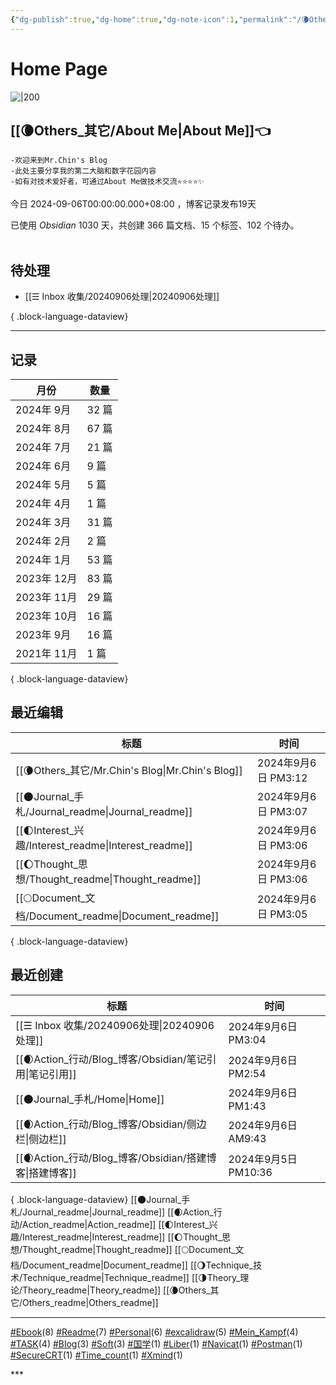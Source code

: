 ```yaml
---
{"dg-publish":true,"dg-home":true,"dg-note-icon":1,"permalink":"/🌘Others_其它/Mr.Chin's Blog/","tags":["gardenEntry"],"dgPassFrontmatter":true,"noteIcon":1,"created":"2024-08-24T08:36:20.682+08:00","updated":"2024-09-06T15:12:45.180+08:00"}
---
```


# **Home Page**
![|200](https://cdn.jsdelivr.net/gh/BTW-Q/blog_img/image/202409031647272.svg)

## [[🌘Others_其它/About Me\|About Me]]👈
~~~
-欢迎来到Mr.Chin's Blog
-此处主要分享我的第二大脑和数字花园内容
-如有对技术爱好者，可通过About Me做技术交流⭐⭐⭐⭐✨
~~~
今日 2024-09-06T00:00:00.000+08:00 ，博客记录发布19天
<p><span>已使用 <em>Obsidian</em> 1030 天，共创建 366 篇文档、15 个标签、102 个待办。 <br><br></span></p>

## 待处理
- [[☰ Inbox 收集/20240906处理\|20240906处理]]

{ .block-language-dataview}
***
## 记录
| 月份        | 数量   |
| --------- | ---- |
| 2024年 9月  | 32 篇 |
| 2024年 8月  | 67 篇 |
| 2024年 7月  | 21 篇 |
| 2024年 6月  | 9 篇  |
| 2024年 5月  | 5 篇  |
| 2024年 4月  | 1 篇  |
| 2024年 3月  | 31 篇 |
| 2024年 2月  | 2 篇  |
| 2024年 1月  | 53 篇 |
| 2023年 12月 | 83 篇 |
| 2023年 11月 | 29 篇 |
| 2023年 10月 | 16 篇 |
| 2023年 9月  | 16 篇 |
| 2021年 11月 | 1 篇  |

{ .block-language-dataview}

## 最近编辑
| 标题                                                    | 时间                |
| ----------------------------------------------------- | ----------------- |
| [[🌘Others_其它/Mr.Chin's Blog\|Mr.Chin's Blog]]     | 2024年9月6日 PM3:12  |
| [[🌑Journal_手札/Journal_readme\|Journal_readme]]    | 2024年9月6日 PM3:07  |
| [[🌓Interest_兴趣/Interest_readme\|Interest_readme]] | 2024年9月6日 PM3:06  |
| [[🌔Thought_思想/Thought_readme\|Thought_readme]]    | 2024年9月6日 PM3:06  |
| [[🌕Document_文档/Document_readme\|Document_readme]] | 2024年9月6日 PM3:05  |

{ .block-language-dataview}

## 最近创建
| 标题                                             | 时间                 |
| ---------------------------------------------- | ------------------ |
| [[☰ Inbox 收集/20240906处理\|20240906处理]]       | 2024年9月6日 PM3:04   |
| [[🌒Action_行动/Blog_博客/Obsidian/笔记引用\|笔记引用]] | 2024年9月6日 PM2:54   |
| [[🌑Journal_手札/Home\|Home]]                 | 2024年9月6日 PM1:43   |
| [[🌒Action_行动/Blog_博客/Obsidian/侧边栏\|侧边栏]]   | 2024年9月6日 AM9:43   |
| [[🌒Action_行动/Blog_博客/Obsidian/搭建博客\|搭建博客]] | 2024年9月5日 PM10:36  |

{ .block-language-dataview}
[[🌑Journal_手札/Journal_readme\|Journal_readme]]
[[🌒Action_行动/Action_readme\|Action_readme]]
[[🌓Interest_兴趣/Interest_readme\|Interest_readme]]
[[🌔Thought_思想/Thought_readme\|Thought_readme]]
[[🌕Document_文档/Document_readme\|Document_readme]]
[[🌖Technique_技术/Technique_readme\|Technique_readme]]
[[🌗Theory_理论/Theory_readme\|Theory_readme]]
[[🌘Others_其它/Others_readme\|Others_readme]]
***
<p><span><a class="internal-link" data-href="#Ebook" href="#Ebook" target="_blank" rel="noopener"></a><a href="#Ebook" class="tag" target="_blank" rel="noopener">#Ebook</a>(8) <a class="internal-link" data-href="#Readme" href="#Readme" target="_blank" rel="noopener"></a><a href="#Readme" class="tag" target="_blank" rel="noopener">#Readme</a>(7) <a class="internal-link" data-href="#Personal" href="#Personal" target="_blank" rel="noopener"></a><a href="#Personal" class="tag" target="_blank" rel="noopener">#Personal</a>(6) <a class="internal-link" data-href="#excalidraw" href="#excalidraw" target="_blank" rel="noopener"></a><a href="#excalidraw" class="tag" target="_blank" rel="noopener">#excalidraw</a>(5) <a class="internal-link" data-href="#Mein_Kampf" href="#Mein_Kampf" target="_blank" rel="noopener"></a><a href="#Mein_Kampf" class="tag" target="_blank" rel="noopener">#Mein_Kampf</a>(4) <a class="internal-link" data-href="#TASK" href="#TASK" target="_blank" rel="noopener"></a><a href="#TASK" class="tag" target="_blank" rel="noopener">#TASK</a>(4) <a class="internal-link" data-href="#Blog" href="#Blog" target="_blank" rel="noopener"></a><a href="#Blog" class="tag" target="_blank" rel="noopener">#Blog</a>(3) <a class="internal-link" data-href="#Soft" href="#Soft" target="_blank" rel="noopener"></a><a href="#Soft" class="tag" target="_blank" rel="noopener">#Soft</a>(3) <a class="internal-link" data-href="#国学" href="#国学" target="_blank" rel="noopener"></a><a href="#国学" class="tag" target="_blank" rel="noopener">#国学</a>(1) <a class="internal-link" data-href="#Liber" href="#Liber" target="_blank" rel="noopener"></a><a href="#Liber" class="tag" target="_blank" rel="noopener">#Liber</a>(1) <a class="internal-link" data-href="#Navicat" href="#Navicat" target="_blank" rel="noopener"></a><a href="#Navicat" class="tag" target="_blank" rel="noopener">#Navicat</a>(1) <a class="internal-link" data-href="#Postman" href="#Postman" target="_blank" rel="noopener"></a><a href="#Postman" class="tag" target="_blank" rel="noopener">#Postman</a>(1) <a class="internal-link" data-href="#SecureCRT" href="#SecureCRT" target="_blank" rel="noopener"></a><a href="#SecureCRT" class="tag" target="_blank" rel="noopener">#SecureCRT</a>(1) <a class="internal-link" data-href="#Time_count" href="#Time_count" target="_blank" rel="noopener"></a><a href="#Time_count" class="tag" target="_blank" rel="noopener">#Time_count</a>(1) <a class="internal-link" data-href="#Xmind" href="#Xmind" target="_blank" rel="noopener"></a><a href="#Xmind" class="tag" target="_blank" rel="noopener">#Xmind</a>(1)</span></p>
***